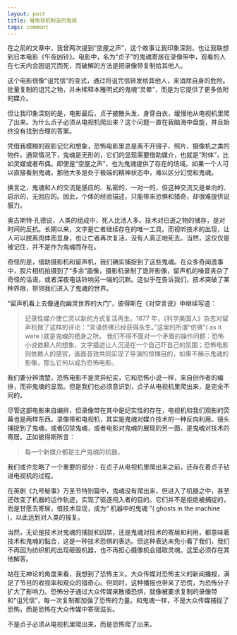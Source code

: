 ```yaml
---
layout: post
title: 被电视机制造的鬼魂
tags: comment
---
```


在之前的文章中，我曾两次提到“空屋之声”，这个故事让我印象深刻，也让我联想到日本电影《午夜凶铃》。电影中，名为“贞子”的鬼魂寄居在录像带中，观看的人在七天内会因诅咒而死，而破解的方法是把录像带复制给其他人。

这个电影很像“诅咒信”的变式，通过将诅咒信转发给其他人，来消除自身的危险。批量复制的诅咒之物，并未稀释本雅明式的鬼魂“灵晕”，而是为它提供了更多依附的媒介。

但让我印象深刻的是，电影最后，贞子披散头发、身穿白衣，缓慢地从电视机里爬了出来。为什么贞子必须从电视机爬出来？这个问题一直在我脑海中盘旋，并且始终没有找到合理的答案。

凭借我模糊的观影记忆和想象，恐怖电影里总是离不开镜子、照片、摄像机之类的物件。通常情况下，鬼魂是无形的，它们的显现需要借助媒介，也就是“附体”，比如灵媒或者布偶。即使是“空屋之声”，也为鬼魂提供了存在的场域。如果一个人可以直接看到鬼魂，那他大多是处于极端的精神状态中，难以区分幻觉和鬼魂。

换言之，鬼魂和人的交流是感应的、私密的，一对一的，但这种交流又是单向的、启示的，无回应的。因此，个体的经验描述，只能带来恐惧和猎奇，却很难提供说服力。

奥古斯特·孔德说，人类的组成中，死人比活人多。技术对已逝之物的储存，是对时间的反抗。长期以来，文字是亡者继续存在的唯一工具。而视听技术的出现，让人可以脱离肉体而显身，也让亡者再次复活，没有人真正地死去。当然，这仅仅是被记住，并不是作为鬼魂而存在。

奇怪的是，借助摄影机和留声机，我们确实捕捉到了这些鬼魂。在众多奇闻逸事中，胶片相机拍摄到了“多余”画像，摄影机录制了诡异影像，留声机的噪音夹杂了奇怪的话语，或者深夜电话铃响另一端的沉默。这似乎在告诉我们，技术突破了某种界限，带领我们进入了鬼魂的世界。

“留声机看上去像通向幽灵世界的大门”，彼得斯在《对空言说》中继续写道：

> 记录性媒介使亡灵以新的方式复活再生。1877 年，《科学美国人》杂志对留声机做了这样的评论：“言语仿佛已经获得永生。”这里的所谓“仿佛”( as it were )就是鬼魂的栖身之所。
我们不得不面对一个矛盾的操作问题：恐怖小说依赖人的想象，文字描述让人沉浸在一个自己吓自己的氛围；恐怖电影则依赖人的感官，画面音效共同实现了导演的惊悚目的，如果不展示鬼魂的影像，那么它何以成为恐怖电影。

我们要分辨清楚，恐怖电影不是灵异纪实，它和恐怖小说一样，来自创作者的编排，而非鬼魂的显现。但是我们也必须意识到，贞子从电视机里爬出来，是完全不同的。

尽管这部电影来自编排，但录像带在其中是纪实性的存在，电视机和我们观影的荧幕也是两样东西。录像带和电视机，其实是鬼魂对媒介技术的一种反向利用。镜头捕捉到了鬼魂，或者囚禁鬼魂，或者电影对鬼魂的展现的另一面，是鬼魂对技术的寄居。正如彼得斯所言：

> 每一个新媒介都是生产鬼魂的机器。

我们或许忽略了一个重要的部分：在贞子从电视机里爬出来之前，还存在着贞子钻进电视机的过程。

在英剧《九号秘事》万圣节特别篇中，鬼魂没有爬出来，但进入了机器之中，甚至还改变了机器的运作轨迹，实现了驱逐闯入者的目的。它们并不是拒绝被捕捉的，而是甘愿去寄居，借技术显现，成为“ 机器中的鬼魂 ”( ghosts in the machine )，以此达到对人类的报复。

当然，无论是技术对鬼魂的捕捉和囚禁，还是鬼魂对技术的寄居和利用，都意味着技术和鬼魂的黏合，这是一种技术恐惧的表达。但这种表达未免小看了我们，我们不再因为纺织机的出现砸毁机器，也不再担心摄像机会猎取灵魂。这里必须存在其他解答。

站在无神论的角度来看，我想到了恐怖主义。大众传媒对恐怖主义的新闻播报，满足了节目的收视率和观众的猎奇心。但同时，这种播报也带来了恐慌，为恐怖分子扩大了影响力。恐怖分子通过大众传媒来散播恐惧，就像被要求复制的录像带和“诅咒信”，每一次复制都加强了恐怖的力量。和鬼魂一样，不是大众传媒捕捉了恐怖，而是恐怖在大众传媒中寄宿滋长。

不是贞子必须从电视机里爬出来，而是恐怖爬了出来。

